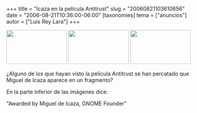 +++
title = "Icaza en la película Antitrust"
slug = "20060821103610656"
date = "2006-08-21T10:36:00-06:00"
[taxonomies]
tema = ["anuncios"]
autor = ["Luis Rey Lara"]
+++

<a href="http://www.glib.org.mx/images/articles/20060821103610656_1_original.jpg" title="Ver imagen sin proporción"><img width="160" height="90" src="http://www.glib.org.mx/images/articles/20060821103610656_1.jpg" alt=""></a>
<a href="http://www.glib.org.mx/images/articles/20060821103610656_2_original.jpg" title="Ver imagen sin proporción"><img width="160" height="90" src="http://www.glib.org.mx/images/articles/20060821103610656_2.jpg" alt=""></a>
<a href="http://www.glib.org.mx/images/articles/20060821103610656_3_original.jpg" title="Ver imagen sin proporción"><img width="160" height="90" src="http://www.glib.org.mx/images/articles/20060821103610656_3.jpg" alt=""></a>

¿Alguno de los que hayan visto la película Antitrust se han percatado
que Miguel de Icaza aparece en un fragmento?

En la parte inferior de las imágenes dice:

"Awarded by Miguel de Icaza, GNOME Founder"

